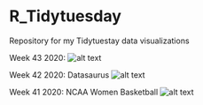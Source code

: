 # R_Tidytuesday
Repository for my Tidytuestay data visualizations

Week 43 2020:
![alt text](https://github.com/Zetluis/R_Tidytuesday/blob/master/W43_Beer_Awards/GABF.png)


Week 42 2020: Datasaurus
![alt text](https://github.com/Zetluis/R_Tidytuesday/blob/master/W42_datasaurus/datasaurus.png)


Week 41 2020: NCAA Women Basketball
![alt text](https://github.com/Zetluis/R_Tidytuesday/blob/master/Tidytuesday41_NCAA_women_basketball/Team_position.png)


